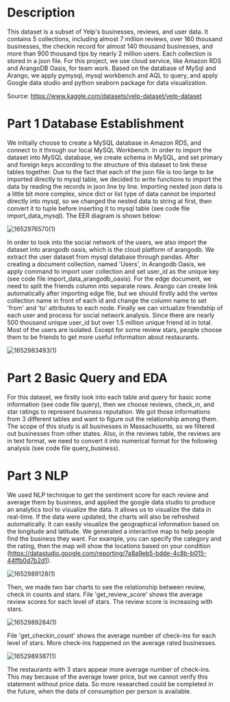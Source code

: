 # Description
This dataset is a subset of Yelp's businesses, reviews, and user data. It contains 5 collections, including almost 7 million reviews, over 160 thousand businesses, the checkin record for almost 140 thousand businesses, and more than 900 thousand tips by nearly 2 million users. Each collection is stored in a json file. For this project, we use cloud service, like Amazon RDS and ArangoDB Oasis, for team work. Based on the database of MySql and Arango, we apply pymysql, mysql workbench and AQL to query, and apply Google data studio and python seaborn package for data visualization.

Source: https://www.kaggle.com/datasets/yelp-dataset/yelp-dataset

# Part 1 Database Establishment
We initially choose to create a MySQL database in Amazon RDS, and connect to it through our local MySQL Workbench. In order to import the dataset into MySQL database, we create schema in MySQL, and set primary and foreign keys according to the structure of this dataset to link these tables together. Due to the fact that each of the json file is too large to be imported directly to mysql table, we decided to write functions to import the data by reading the records in json line by line. Importing nested json data is a little bit more complex, since dict or list type of data cannot be imported directly into mysql, so we changed the nested data to string at first, then convert it to tuple before inserting it to mysql table (see code file import_data_mysql). The EER diagram is shown below:

![1652976570(1)](https://user-images.githubusercontent.com/90291484/169347300-a5bcfe01-281b-4a65-a053-156417910ca4.png)

In order to look into the social network of the users, we also import the dataset into arangodb oasis, which is the cloud platform of arangodb. We extract the user dataset from mysql database through pandas. After creating a document collection, named 'Users', in Arangodb Oasis, we apply command to import user collection and set user_id as the unique key (see code file import_data_arangodb_oasis). For the edge document, we need to split the friends column into separate rows. Arango can create link automatically after importing edge file, but we should firstly add the vertex collection name in front of each id and change the column name to set 'from' and 'to' attributes to each node. Finally we can virtualize friendship of each user and process for social network analysis. Since there are nearly 500 thousand unique user_id but over 1.5 million unique friend id in total. Most of the users are isolated. Except for some review stars, people choose them to be friends to get more useful information about restaurants.

![1652983493(1)](https://user-images.githubusercontent.com/90291484/169369112-0ed7a108-3cd9-4170-b7e5-81d519d70e70.png)

# Part 2 Basic Query and EDA
For this dataset, we firstly look into each table and query for basic some information (see code file query), then we choose reviews, check_in, and star ratings to represent business reputation. We got those informations from 3 different tables and want to figure out the relationship among them. The scope of this study is all businesses in Massachusetts, so we filtered out businesses from other states. Also, in the reviews table, the reviews are in text format, we need to convert it into numerical format for the following analysis (see code file query_business). 

# Part 3 NLP
We used NLP technique to get the sentiment score for each review and average them by business, and applied the google data studio to produce an analytics tool to visualize the data. It allows us to visualize the data in real-time. If the data were updated, the charts will also be refreshed automatically. It can easily visualize the geographical information based on the longitude and latitude. We generated a interactive map to help people find the business they want. For example, you can specify the category and the rating, then the map will show the locations based on your condition (https://datastudio.google.com/reporting/7a8a9eb5-bdde-4c8b-b015-44ffb0d7b2d1). 

![1652989128(1)](https://user-images.githubusercontent.com/90291484/169388824-b74395e6-e594-49fd-a2d5-490c67cc911d.png)

Then, we made two bar charts to see the relationship between review, check in counts and stars. File 'get_review_score' shows the average review scores for each level of stars. The review score is increasing with stars.

![1652989284(1)](https://user-images.githubusercontent.com/90291484/169389246-471b9715-9e34-47bf-91b0-504dd9f97af2.png)

File 'get_checkin_count' shows the average number of check-ins for each level of stars. More check-ins happened on the average rated businesses.

![1652989387(1)](https://user-images.githubusercontent.com/90291484/169389493-9a610fec-7291-4e04-8e45-2965ccbfe704.png)

The restaurants with 3 stars appear more average number of check-ins. This may because of the average lower price, but we cannot verify this statement without price data. So more researched could be completed in the future, when the data of consumption per person is available.
